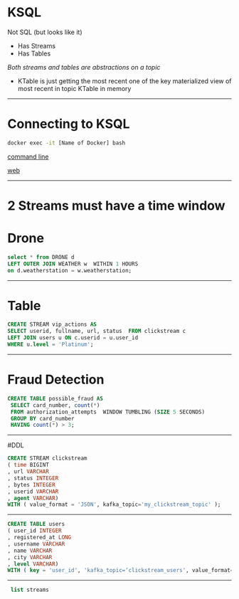 # KSQL

Not SQL (but looks like it)
* Has Streams
* Has Tables 

*Both streams and tables are abstractions on a topic*

* KTable is just getting the most recent one of the key
    materialized view of most recent in topic KTable in memory

---

# Connecting to KSQL
```sh
docker exec -it [Name of Docker] bash

```
[command line](https://github.com/edenhill/kafkacat)

[web](http://localhost:9021)


---

# 2 Streams must have a time window
# Drone
```sql
select * from DRONE d 
LEFT OUTER JOIN WEATHER w  WITHIN 1 HOURS 
on d.weatherstation = w.weatherstation;

```
---

# Table 
```sql
CREATE STREAM vip_actions AS 
SELECT userid, fullname, url, status  FROM clickstream c  
LEFT JOIN users u ON c.userid = u.user_id 
WHERE u.level = 'Platinum'; 


```
---

# Fraud Detection
```sql
CREATE TABLE possible_fraud AS
 SELECT card_number, count(*) 
 FROM authorization_attempts  WINDOW TUMBLING (SIZE 5 SECONDS) 
 GROUP BY card_number 
 HAVING count(*) > 3;
```

---

#DDL

```sql
CREATE STREAM clickstream 
( time BIGINT
, url VARCHAR
, status INTEGER
, bytes INTEGER
, userid VARCHAR
, agent VARCHAR) 
WITH ( value_format = 'JSON', kafka_topic='my_clickstream_topic' ); 

```
---
```sql
CREATE TABLE users 
( user_id INTEGER
, registered_at LONG
, username VARCHAR
, name VARCHAR
, city VARCHAR
, level VARCHAR) 
WITH ( key = 'user_id', 'kafka_topic=‘clickstream_users', value_format='JSON'); 

```
---
```sql
 list streams
```